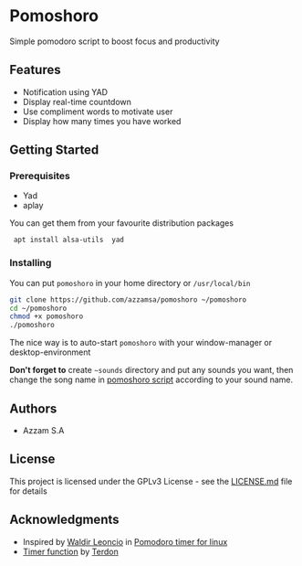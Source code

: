# Pomoshoro

Simple pomodoro script to boost focus and productivity

## Features

- Notification using YAD
- Display real-time countdown
- Use compliment words to motivate user
- Display how many times you have worked

## Getting Started

### Prerequisites

- Yad
- aplay

You can get them from your favourite distribution packages

```
 apt install alsa-utils  yad
```

### Installing

You can put `pomoshoro` in your home directory or `/usr/local/bin`

``` bash
git clone https://github.com/azzamsa/pomoshoro ~/pomoshoro
cd ~/pomoshoro
chmod +x pomoshoro
./pomoshoro
```

The nice way is to auto-start `pomoshoro` with your window-manager or desktop-environment

**Don't forget to** create `~sounds` directory and put any sounds you want, then change the song name in [pomoshoro script](https://github.com/azzamsa/pomoshoro/blob/6d9860d3f98c620e591ad6b559f6e8268f660136/pomoshoro#L16) according to your sound name.

## Authors

- Azzam S.A

## License

This project is licensed under the GPLv3 License - see the [LICENSE.md](LICENSE.md) file for details

## Acknowledgments

- Inspired by [Waldir Leoncio](https://superuser.com/users/120246/waldir-leoncio) in [Pomodoro timer for linux](https://superuser.com/questions/224265/pomodoro-timer-for-linux#669811)
- [Timer function](https://superuser.com/questions/611538/is-there-a-way-to-display-a-countdown-or-stopwatch-timer-in-a-terminal#611582) by [Terdon](https://superuser.com/users/151431/terdon)
